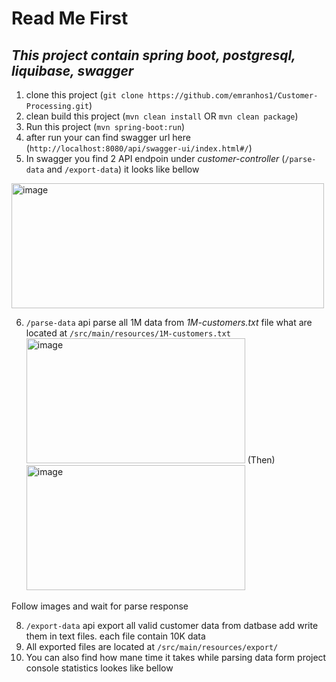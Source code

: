 # Read Me First

## *This project contain spring boot, postgresql, liquibase, swagger*
1. clone this project  (```git clone https://github.com/emranhos1/Customer-Processing.git```)
2. clean build this project (```mvn clean install``` OR ```mvn clean package```)
3. Run this project (```mvn spring-boot:run```)
4. after run your can find swagger url here (```http://localhost:8080/api/swagger-ui/index.html#/```)
5. In swagger you find 2 API endpoin under *customer-controller* (```/parse-data``` and ```/export-data```) it looks like bellow
<img width="500" height="200" alt="image" src="https://user-images.githubusercontent.com/20554949/227706728-cefe746b-bc43-4851-b20c-1c7116abb6b8.png">

6.  ```/parse-data``` api parse all 1M data from *1M-customers.txt*  file what are located at ```/src/main/resources/1M-customers.txt```
<img width="350" height="200" alt="image" src="https://user-images.githubusercontent.com/20554949/227707589-bbad53bb-d8a4-452d-ba0d-7e20787ab063.png"> (Then) <img width="350" height="200" alt="image" src="https://user-images.githubusercontent.com/20554949/227707618-5bd78939-bec4-4188-9a99-b7a625d3642b.png">

Follow images and wait for parse response

8.  ```/export-data``` api export all valid customer data from datbase add write them in text files. each file contain 10K data 
9.  All exported files are located at ```/src/main/resources/export/```
10.  You can also find how mane time it takes while parsing data form project console statistics lookes like bellow
